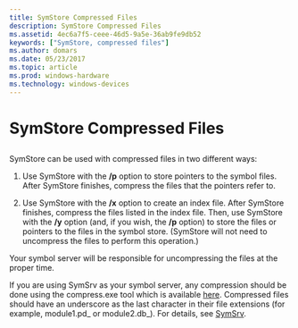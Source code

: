 ```yaml
---
title: SymStore Compressed Files
description: SymStore Compressed Files
ms.assetid: 4ec6a7f5-ceee-46d5-9a5e-36ab9fe9db52
keywords: ["SymStore, compressed files"]
ms.author: domars
ms.date: 05/23/2017
ms.topic: article
ms.prod: windows-hardware
ms.technology: windows-devices
---
```


# SymStore Compressed Files


## <span id="ddk_symbol_files_overview_dbg"></span><span id="DDK_SYMBOL_FILES_OVERVIEW_DBG"></span>


SymStore can be used with compressed files in two different ways:

1.  Use SymStore with the **/p** option to store pointers to the symbol files. After SymStore finishes, compress the files that the pointers refer to.

2.  Use SymStore with the **/x** option to create an index file. After SymStore finishes, compress the files listed in the index file. Then, use SymStore with the **/y** option (and, if you wish, the **/p** option) to store the files or pointers to the files in the symbol store. (SymStore will not need to uncompress the files to perform this operation.)

Your symbol server will be responsible for uncompressing the files at the proper time.

If you are using SymSrv as your symbol server, any compression should be done using the compress.exe tool which is available [here](http://go.microsoft.com/fwlink/p/?linkid=239917). Compressed files should have an underscore as the last character in their file extensions (for example, module1.pd\_ or module2.db\_). For details, see [SymSrv](symsrv.md).

 

 





